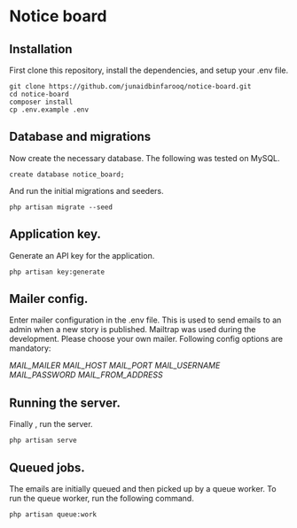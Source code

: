 # Notice board

## Installation

First clone this repository, install the dependencies, and setup your .env file.

```
git clone https://github.com/junaidbinfarooq/notice-board.git
cd notice-board
composer install
cp .env.example .env
```

## Database and migrations
Now create the necessary database. The following was tested on MySQL.

```
create database notice_board;
```

And run the initial migrations and seeders.

```
php artisan migrate --seed
```

## Application key.
Generate an API key for the application.

```
php artisan key:generate
```

## Mailer config.
Enter mailer configuration in the .env file. This is used to send emails to an admin when a new story is published.
Mailtrap was used during the development. Please choose your own mailer. Following config options are mandatory:

*MAIL_MAILER
MAIL_HOST
MAIL_PORT
MAIL_USERNAME
MAIL_PASSWORD
MAIL_FROM_ADDRESS*

## Running the server.
Finally , run the server.

`php artisan serve`

## Queued jobs.
The emails are initially queued and then picked up by a queue worker. To run the queue worker, run the following command.

```
php artisan queue:work
```
